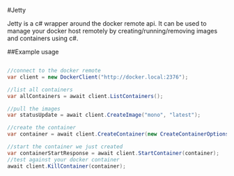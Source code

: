 #Jetty

Jetty is a c# wrapper around the docker remote api. It can be used to manage your docker host remotely by creating/running/removing images and containers using c#.

##Example usage

```csharp

//connect to the docker remote
var client = new DockerClient("http://docker.local:2376");

//list all containers
var allContainers = await client.ListContainers();

//pull the images
var statusUpdate = await client.CreateImage("mono", "latest");

//create the container
var container = await client.CreateContainer(new CreateContainerOptions("mono", true, new [] { 80, 443 }));

//start the container we just created
var containerStartResponse = await client.StartContainer(container);
//test against your docker container
await client.KillContainer(container);
```
